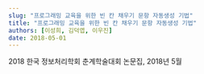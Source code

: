 ```yaml
---
slug: "프로그래밍 교육을 위한 빈 칸 채우기 문항 자동생성 기법"
title: "프로그래밍 교육을 위한 빈 칸 채우기 문항 자동생성 기법"
authors: [이성희, 김덕엽, 이우진]
date: 2018-05-01
---
```


2018 한국 정보처리학회 춘계학술대회 논문집, 2018년 5월

